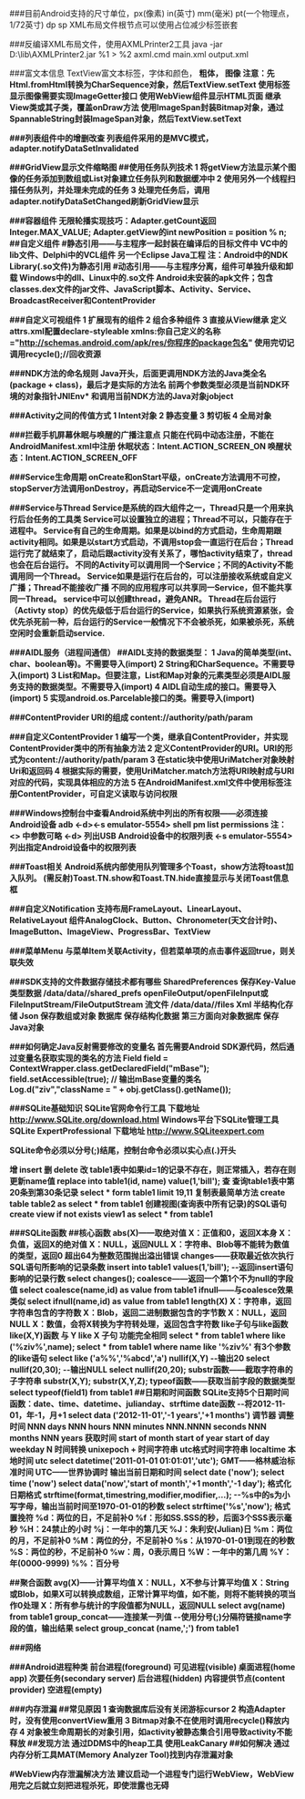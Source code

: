 ###目前Android支持的尺寸单位，px(像素) in(英寸) mm(毫米) pt(一个物理点，1/72英寸) dp sp
XML布局文件根节点<FrameLayout>可以使用<merge>占位减少标签嵌套

###反编译XML布局文件，使用AXMLPrinter2工具
java -jar D:\lib\AXMLPrinter2.jar %1 > %2
axml.cmd main.xml output.xml

###富文本信息
TextView富文本标签，<font>字体和颜色， <b>粗体， <img>图像
    注意：先Html.fromHtml转换为CharSequence对象，然后TextView.setText
    使用<img>标签显示图像需要实现ImageGetter接口
使用WebView组件显示HTML页面
继承View类或其子类，覆盖onDraw方法
使用ImageSpan封装Bitmap对象，通过SpannableString封装ImageSpan对象，然后TextView.setText

###列表组件中的增删改查
列表组件采用的是MVC模式，
adapter.notifyDataSetInvalidated

###GridView显示文件缩略图
##使用任务队列技术
1 将getView方法显示某个图像的任务添加到数组或List对象建立任务队列和数据缓冲中
2 使用另外一个线程扫描任务队列，并处理未完成的任务
3 处理完任务后，调用adapter.notifyDataSetChanged刷新GridView显示

###容器组件
无限轮播实现技巧：Adapter.getCount返回Integer.MAX_VALUE; Adapter.getView的int newPosition = position % n;
##自定义组件
#静态引用——与主程序一起封装在编译后的目标文件中
VC中的lib文件、Delphi中的VCL组件
另一个Eclipse Java工程
注：Android中的NDK Library(.so文件)为静态引用
#动态引用——与主程序分离，组件可单独升级和卸载
Windows中的dll、Linux中的.so文件
Android未安装的apk文件；包含classes.dex文件的jar文件、JavaScript脚本、Activity、Service、BroadcastReceiver和ContentProvider

###自定义可视组件
1 扩展现有的组件
2 组合多种组件
3 直接从View继承
定义attrs.xml配置declare-styleable
xmlns:你自己定义的名称="http://schemas.android.com/apk/res/你程序的package包名"
使用完切记调用recycle();//回收资源

###NDK方法的命名规则
Java开头，后面更调用NDK方法的Java类全名(package + class)，最后才是实际的方法名
前两个参数类型必须是当前NDK环境的对象指针JNIEnv* 和调用当前NDK方法的Java对象jobject

###Activity之间的传值方式
1 Intent对象
2 静态变量
3 剪切板
4 全局对象

###拦截手机屏幕休眠与唤醒的广播注意点
只能在代码中动态注册，不能在AndroidManifest.xml中注册
休眠状态：Intent.ACTION_SCREEN_ON
唤醒状态：Intent.ACTION_SCREEN_OFF

###Service生命周期
onCreate和onStart平级，onCreate方法调用不可控，stopServer方法调用onDestroy，再启动Service不一定调用onCreate

###Service与Thread
Service是系统的四大组件之一，Thread只是一个用来执行后台任务的工具类
Service可以设置独立的进程；Thread不可以，只能存在于进程中。
Service有自己的生命周期。如果是以bind的方式启动，生命周期跟activity相同。如果是以start方式启动，不调用stop会一直运行在后台；Thread运行完了就结束了，启动后跟activity没有关系了，哪怕activity结束了，thread也会在后台运行。
不同的Activity可以调用同一个Service；不同的Activity不能调用同一个Thread。
Service如果是运行在后台的，可以注册接收系统或自定义广播；Thread不能接收广播
不同的应用程序可以共享同一Service，但不能共享同一Thread。
service中可以创建thread，避免ANR。
Thread在后台运行（Activty stop）的优先级低于后台运行的Service，如果执行系统资源紧张，会优先杀死前一种，后台运行的Service一般情况下不会被杀死，如果被杀死，系统空闲时会重新启动service.

###AIDL服务（进程间通信）
##AIDL支持的数据类型：
1 Java的简单类型(int、char、boolean等)。不需要导入(import)
2 String和CharSequence。不需要导入(import)
3 List和Map。但要注意，List和Map对象的元素类型必须是AIDL服务支持的数据类型。不需要导入(import)
4 AIDL自动生成的接口。需要导入(import)
5 实现android.os.Parcelable接口的类。需要导入(import)

###ContentProvider URI的组成
content://authority/path/param

###自定义ContentProvider
1 编写一个类，继承自ContentProvider，并实现ContentProvider类中的所有抽象方法
2 定义ContentProvider的URI。URI的形式为content://authority/path/param
3 在static块中使用UriMatcher对象映射Uri和返回码
4 根据实际的需要，使用UriMatcher.match方法将URI映射成与URI对应的代码，实现具体相应的方法
5 在AndroidManifest.xml文件中使用<provider>标签注册ContentProvider，可自定义读取与访问权限

###Windows控制台中查看Android系统中列出的所有权限——必须连接Android设备
adb <-d><-s emulator-5554> shell pm list permissions
注：<> 中参数可略
    <-d> 列出USB Android设备中的权限列表
    <-s emulator-5554> 列出指定Android设备中的权限列表

###Toast相关
Android系统内部使用队列管理多个Toast，show方法将toast加入队列。
(需反射)Toast.TN.show和Toast.TN.hide直接显示与关闭Toast信息框

###自定义Notification
支持布局FrameLayout、LinearLayout、RelativeLayout
组件AnalogClock、Button、Chronometer(天文台计时)、ImageButton、ImageView、ProgressBar、TextView

###菜单Menu
与菜单Item关联Activity，但若菜单项的点击事件返回true，则关联失效

###SDK支持的文件数据存储技术都有哪些
SharedPreferences                                                    保存Key-Value类型数据      /data/data/<package name>/shared_prefs
openFileOutput/openFileInput或FileInputStream/FileOutputStream       流文件                     /data/data/<package name>/files
Xml                                                                  半结构化存储
Json                                                                 保存数组或对象
数据库                                                               保存结构化数据
第三方面向对象数据库                                                 保存Java对象

###如何确定Java反射需要修改的变量名
首先需要Android SDK源代码，然后通过变量名获取实现的类名的方法
Field field = ContextWrapper.class.getDeclaredField("mBase");
field.setAccessible(true);
// 输出mBase变量的类名
Log.d("ziv","className = " + obj.getClass().getName());

###SQLite基础知识
SQLite官网命令行工具 下载地址 http://www.SQLite.org/download.html
Windows平台下SQLite管理工具 SQLite ExpertProfessional 下载地址 http://www.SQLiteexpert.com

SQLite命令必须以分号(;)结尾，控制台命令必须以实心点(.)开头

增
    insert
删
    delete
改
table1表中如果id=1的记录不存在，则正常插入，若存在则更新name值 
    replace into table1(id, name) value(1,'bill');
查
查询table1表中第20条到第30条记录 
    select * form table1 limit 19,11
复制表最简单方法 
    create table table2 as select * from table1
创建视图(查询表中所有记录)的SQL语句 
    create view if not exists view1 as select * from table1

###SQLite函数
##核心函数
abs(X)——取绝对值
    X：正值和0，返回X本身
    X：负值，返回X的绝对值
    X：NULL，返回NULL
    X：字符串、Blob等不能转为数值的类型，返回0
    超出64为整数范围抛出溢出错误
changes——获取最近依次执行SQL语句所影响的记录条数
    insert into table1 values(1,'bill');
    --返回insert语句影响的记录行数
    select changes();
coalesce——返回一个第1个不为null的字段值
    select coalesce(name,id) as value from table1
ifnull——与coalesce效果类似
    select ifnull(name,id) as value from table1
length(X)
    X：字符串，返回字符串包含的字符数
    X：Blob，返回二进制数据包含的字节数
    X：NULL，返回NULL
    X：数值，会将X转换为字符转处理，返回包含字符数
like子句与like函数
    like(X,Y)函数 与 Y like X 子句 功能完全相同
    select * from table1 where like ('%ziv%',name);
    select * from table1 where name like '%ziv%'
    有3个参数的like语句
    select like ('a%%','%abcd','a')
nullif(X,Y)
    --输出20
    select nullif(20,30);
    --输出NULL
    select nullif(20,20);
substr函数——截取字符串的子字符串
    substr(X,Y);
    substr(X,Y,Z);
typeof函数——获取当前字段的数据类型
    select typeof(field1) from table1
##日期和时间函数
SQLite支持5个日期时间函数：date、time、datetime、julianday、strftime
date函数
    --将2012-11-01，年-1，月+1
    select data ('2012-11-01','-1 years','+1 months')
调节器
    调整时间
        NNN days
        NNN hours
        NNN minutes
        NNN.NNNN seconds
        NNN months
        NNN years
    获取时间
        start of month
        start of year
        start of day
        weekday N
    时间转换
        unixepoch + 时间字符串
        utc格式时间字符串 localtime
        本地时间 utc 
        select datetime('2011-01-01 01:01:01','utc');
        GMT——格林威治标准时间
        UTC——世界协调时
输出当前日期和时间
    select date ('now');
    select time ('now')
    select data('now','start of month','+1 month','-1 day');
格式化日期格式
    strftime(format,timestring,modifier,modifier,...);
    --%s中的s为小写字母，输出当前时间至1970-01-01的秒数
    select strftime('%s','now');
格式置挽符
    %d：两位的日，不足前补0
    %f：形如SS.SSS的秒，后面3个SSS表示毫秒
    %H：24禁止的小时
    %j：一年中的第几天
    %J：朱利安(Julian)日
    %m：两位的月，不足前补0
    %M：两位的分，不足前补0
    %s：从1970-01-01到现在的秒数
    %S：两位的秒，不足前补0
    %w：周，0表示周日
    %W：一年中的第几周
    %Y：年(0000-9999)
    %%：百分号

##聚合函数
avg(X)——计算平均值
    X：NULL，X不参与计算平均值
    X：String或Blob，如果X可以转换成数组，正常计算平均值，如不能，则将不能转换的项当作0处理
    X：所有参与统计的字段值都为NULL，返回NULL
    select avg(name) from table1
group_concat——连接某一列值
    --使用分号(;)分隔符链接name字段的值，输出结果
    select group_concat (name,';') from table1

###网络





###Android进程种类
前台进程(foreground)
可见进程(visible)
桌面进程(home app)
次要任务(secondary server)
后台进程(hidden)
内容提供节点(content provider)
空进程(empty)




###内存泄漏
##常见原因
1 查询数据库后没有关闭游标cursor
2 构造Adapter时，没有使用convertView重用
3 Bitmap对象不在使用时调用recycle()释放内存
4 对象被生命周期长的对象引用，如activity被静态集合引用导致activity不能释放
##发现方法
通过DDMS中的heap工具
使用LeakCanary
##如何解决
通过内存分析工具MAT(Memory Analyzer Tool)找到内存泄漏对象

#WebView内存泄漏解决方法
建议启动一个进程专门运行WebView，WebView用完之后就立刻把进程杀死，即使泄露也无碍